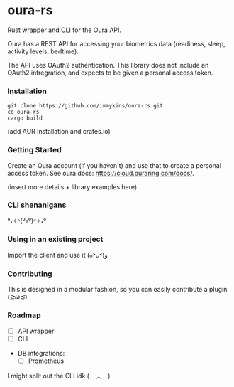 oura-rs
==

Rust wrapper and CLI for the Oura API.

Oura has a REST API for accessing your biometrics data (readiness, sleep, activity levels, bedtime).

The API uses OAuth2 authentication. This library does not include an OAuth2 intregration, and expects to be given a personal access token.

### Installation

```
git clone https://github.com/immykins/oura-rs.git
cd oura-rs
cargo build
```

(add AUR installation and crates.io)

### Getting Started

Create an Oura account (if you haven't) and use that to create a personal access token. See oura docs:  https://cloud.ouraring.com/docs/.

(insert more details + library examples here)

### CLI shenanigans

°˖✧◝(⁰▿⁰)◜✧˖°

### Using in an existing project

Import the client and use it (๑˃ᴗ˂)ﻭ

### Contributing

This is designed in a modular fashion, so you can easily contribute a plugin (*≧ω≦*)

### Roadmap

- [ ] API wrapper
- [ ] CLI
- DB integrations:
  - [ ] Prometheus

I might split out the CLI idk (￣︿￣)